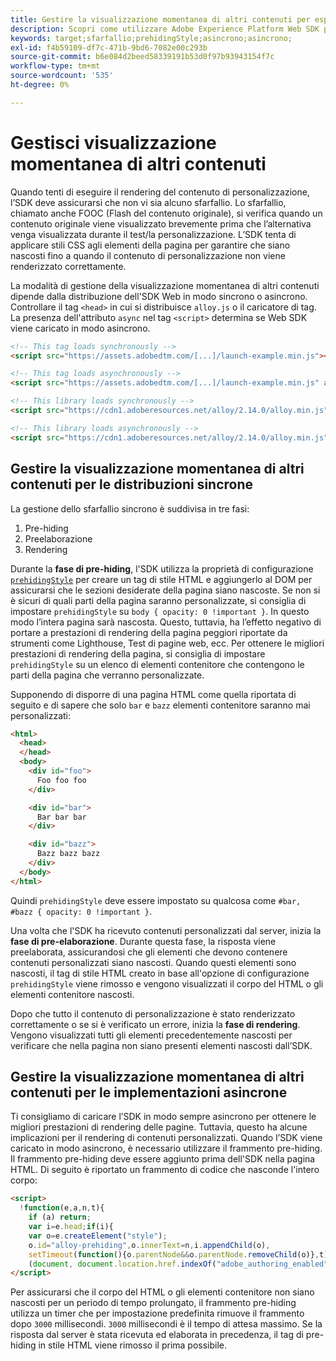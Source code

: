 ```yaml
---
title: Gestire la visualizzazione momentanea di altri contenuti per esperienze personalizzate tramite Adobe Experience Platform Web SDK
description: Scopri come utilizzare Adobe Experience Platform Web SDK per gestire la visualizzazione momentanea di altri contenuti sulle esperienze utente.
keywords: target;sfarfallio;prehidingStyle;asincrono;asincrono;
exl-id: f4b59109-df7c-471b-9bd6-7082e00c293b
source-git-commit: b6e084d2beed58339191b53d0f97b93943154f7c
workflow-type: tm+mt
source-wordcount: '535'
ht-degree: 0%

---
```


# Gestisci visualizzazione momentanea di altri contenuti

Quando tenti di eseguire il rendering del contenuto di personalizzazione, l’SDK deve assicurarsi che non vi sia alcuno sfarfallio. Lo sfarfallio, chiamato anche FOOC (Flash del contenuto originale), si verifica quando un contenuto originale viene visualizzato brevemente prima che l’alternativa venga visualizzata durante il test/la personalizzazione. L’SDK tenta di applicare stili CSS agli elementi della pagina per garantire che siano nascosti fino a quando il contenuto di personalizzazione non viene renderizzato correttamente.

La modalità di gestione della visualizzazione momentanea di altri contenuti dipende dalla distribuzione dell&#39;SDK Web in modo sincrono o asincrono. Controllare il tag `<head>` in cui si distribuisce `alloy.js` o il caricatore di tag. La presenza dell&#39;attributo `async` nel tag `<script>` determina se Web SDK viene caricato in modo asincrono.

```html
<!-- This tag loads synchronously -->
<script src="https://assets.adobedtm.com/[...]/launch-example.min.js"></script>

<!-- This tag loads asynchronously -->
<script src="https://assets.adobedtm.com/[...]/launch-example.min.js" async></script>

<!-- This library loads synchronously -->
<script src="https://cdn1.adoberesources.net/alloy/2.14.0/alloy.min.js"></script>

<!-- This library loads asynchronously -->
<script src="https://cdn1.adoberesources.net/alloy/2.14.0/alloy.min.js" async></script>
```

## Gestire la visualizzazione momentanea di altri contenuti per le distribuzioni sincrone

La gestione dello sfarfallio sincrono è suddivisa in tre fasi:

1. Pre-hiding
1. Preelaborazione
1. Rendering

Durante la **fase di pre-hiding**, l&#39;SDK utilizza la proprietà di configurazione [`prehidingStyle`](../commands/configure/prehidingstyle.md) per creare un tag di stile HTML e aggiungerlo al DOM per assicurarsi che le sezioni desiderate della pagina siano nascoste. Se non si è sicuri di quali parti della pagina saranno personalizzate, si consiglia di impostare `prehidingStyle` su `body { opacity: 0 !important }`. In questo modo l’intera pagina sarà nascosta. Questo, tuttavia, ha l’effetto negativo di portare a prestazioni di rendering della pagina peggiori riportate da strumenti come Lighthouse, Test di pagine web, ecc. Per ottenere le migliori prestazioni di rendering della pagina, si consiglia di impostare `prehidingStyle` su un elenco di elementi contenitore che contengono le parti della pagina che verranno personalizzate.

Supponendo di disporre di una pagina HTML come quella riportata di seguito e di sapere che solo `bar` e `bazz` elementi contenitore saranno mai personalizzati:

```html
<html>
  <head>
  </head>
  <body>
    <div id="foo">
      Foo foo foo
    </div>

    <div id="bar">
      Bar bar bar
    </div>

    <div id="bazz">
      Bazz bazz bazz
    </div>
  </body>
</html>
```

Quindi `prehidingStyle` deve essere impostato su qualcosa come `#bar, #bazz { opacity: 0 !important }`.

Una volta che l&#39;SDK ha ricevuto contenuti personalizzati dal server, inizia la **fase di pre-elaborazione**. Durante questa fase, la risposta viene preelaborata, assicurandosi che gli elementi che devono contenere contenuti personalizzati siano nascosti. Quando questi elementi sono nascosti, il tag di stile HTML creato in base all&#39;opzione di configurazione `prehidingStyle` viene rimosso e vengono visualizzati il corpo del HTML o gli elementi contenitore nascosti.

Dopo che tutto il contenuto di personalizzazione è stato renderizzato correttamente o se si è verificato un errore, inizia la **fase di rendering**. Vengono visualizzati tutti gli elementi precedentemente nascosti per verificare che nella pagina non siano presenti elementi nascosti dall’SDK.

## Gestire la visualizzazione momentanea di altri contenuti per le implementazioni asincrone

Ti consigliamo di caricare l’SDK in modo sempre asincrono per ottenere le migliori prestazioni di rendering delle pagine. Tuttavia, questo ha alcune implicazioni per il rendering di contenuti personalizzati. Quando l’SDK viene caricato in modo asincrono, è necessario utilizzare il frammento pre-hiding. Il frammento pre-hiding deve essere aggiunto prima dell&#39;SDK nella pagina HTML. Di seguito è riportato un frammento di codice che nasconde l&#39;intero corpo:

```html
<script>
  !function(e,a,n,t){
    if (a) return;
    var i=e.head;if(i){
    var o=e.createElement("style");
    o.id="alloy-prehiding",o.innerText=n,i.appendChild(o),
    setTimeout(function(){o.parentNode&&o.parentNode.removeChild(o)},t)}}
    (document, document.location.href.indexOf("adobe_authoring_enabled") !== -1, "body { opacity: 0 !important }", 3000);
</script>
```

Per assicurarsi che il corpo del HTML o gli elementi contenitore non siano nascosti per un periodo di tempo prolungato, il frammento pre-hiding utilizza un timer che per impostazione predefinita rimuove il frammento dopo `3000` millisecondi. `3000` millisecondi è il tempo di attesa massimo. Se la risposta dal server è stata ricevuta ed elaborata in precedenza, il tag di pre-hiding in stile HTML viene rimosso il prima possibile.
